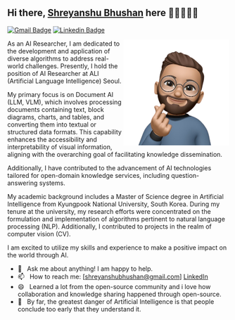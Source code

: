 ## Hi there, [Shreyanshu Bhushan](https://github.com/shreyanshu09) here 👋🏼👨🏻‍💻

[![Gmail Badge](https://img.shields.io/badge/-Gmail-c14438?style=flat&logo=Gmail&logoColor=white)](mailto:shreyanshubhushan@gmail.com "Connect via Email")
[![Linkedin Badge](https://img.shields.io/badge/-LinkedIn-0072b1?style=flat&logo=Linkedin&logoColor=white)](https://www.linkedin.com/in/shreyanshu09/ "Connect on LinkedIn")

<a href="https://shreyanshu09.me/"><img src="https://github.com/shreyanshu09/shreyanshu09/blob/main/image.png" align="right" height="240" /></a>

As an AI Researcher, I am dedicated to the development and application of diverse algorithms to address real-world challenges. Presently, I hold the position of AI Researcher at ALI (Artificial Language Intelligence) Seoul.

My primary focus is on Document AI (LLM, VLM), which involves processing documents containing text, block diagrams, charts, and tables, and converting them into textual or structured data formats. This capability enhances the accessibility and interpretability of visual information, aligning with the overarching goal of facilitating knowledge dissemination.

Additionally, I have contributed to the advancement of AI technologies tailored for open-domain knowledge services, including question-answering systems.

My academic background includes a Master of Science degree in Artificial Intelligence from Kyungpook National University, South Korea. During my tenure at the university, my research efforts were concentrated on the formulation and implementation of algorithms pertinent to natural language processing (NLP). Additionally, I contributed to projects in the realm of computer vision (CV).

I am excited to utilize my skills and experience to make a positive impact on the world through AI.


- 💬 &nbsp; Ask me about anything! I am happy to help.
- 📫 &nbsp; How to reach me: [shreyanshubhushan@gmail.com] [LinkedIn](https://www.linkedin.com/in/shreyanshu09/)
- 😄 &nbsp; Learned a lot from the open-source community and i love how collaboration and knowledge sharing happened through open-source.
- 👾 &nbsp; By far, the greatest danger of Artificial Intelligence is that people conclude too early that they understand it.
